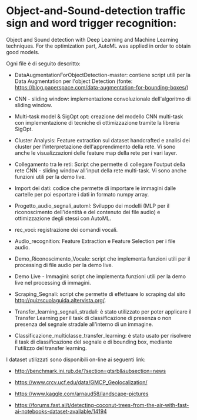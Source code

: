 # Object-and-Sound-detection traffic sign and word trigger recognition: 

Object and Sound detection with Deep Learning and Machine Learning techniques. For the optimization part, AutoML was applied in order to obtain good models. 

Ogni file è di seguito descritto:

- DataAugmentationForObjectDetection-master: contiene script utili per la Data Augmentation per l'object Detection
					     (fonte: https://blog.paperspace.com/data-augmentation-for-bounding-boxes/)

- CNN - sliding window: implementazione convoluzionale dell'algoritmo di sliding window. 

- Multi-task model & SigOpt opt: creazione del modello CNN multi-task con implementazione di tecniche di ottimizzazione tramite la libreria SigOpt.

- Cluster Analysis: Feature extraction sul dataset handcrafted e analisi dei cluster per l'interpretazione dell'apprendimento della rete.
		    Vi sono anche le visualizzazioni delle feature map della rete per i vari layer.

- Collegamento tra le reti: Script che permette di collegare l'output della rete CNN - sliding window all'input della rete multi-task. Vi sono anche funzioni utili per la demo live. 

- Import dei dati: codice che permette di importare le immagini dalle cartelle per poi esportare i dati in formato numpy array. 

- Progetto_audio_segnali_automl: Sviluppo dei modelli (MLP per il riconoscimento dell'identità e del contenuto dei file audio) e ottimizzazione degli stessi con AutoML. 

- rec_voci: registrazione dei comandi vocali.

- Audio_recognition: Feature Extraction e Feature Selection per i file audio.

- Demo_Riconoscimento_Vocale: script che implementa funzioni utili per il processing di file audio per la demo live.

- Demo Live - Immagini: script che implementa funzioni utili per la demo live nel processing di immagini.

- Scraping_Segnali: script che permette di effettuare lo scraping dal sito http://quizscuolaguida.altervista.org/.

- Transfer_learning_segnali_stradali: è stato utilizzato per poter applicare il Transfer Learning per il task di classificazione di presenza o non presenza del segnale stradale all'interno di un immagine.

- Classificazione_multiclasse_transfer_learning: è stato usato per risolvere il task di classificazione del segnale e di bounding box, mediante l'utilizzo del transfer learning.

I dataset utilizzati sono disponibili on-line ai seguenti link:

- http://benchmark.ini.rub.de/?section=gtsrb&subsection=news

- https://www.crcv.ucf.edu/data/GMCP_Geolocalization/

- https://www.kaggle.com/arnaud58/landscape-pictures

- https://forums.fast.ai/t/detecting-coconut-trees-from-the-air-with-fast-ai-notebooks-dataset-available/14194

